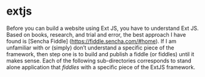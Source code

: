 extjs
======

Before you can build a website using Ext JS, you have to understand Ext JS.  Based on books, research, and trial and error, the best approach I have found is [Sencha Fiddle] (https://fiddle.sencha.com/#home).  If I am unfamiliar with or (simply) don’t understand a specific piece of the framework, then step one is to build and publish a fiddle (or fiddles) until it makes sense.  Each of the following sub-directories corresponds to stand alone application that *fiddles* with a specific piece of the ExtJS framework.

 
